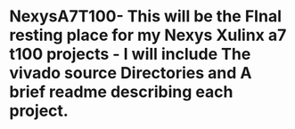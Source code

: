 # NexysA7T100- This will be the FInal resting place for my Nexys Xulinx a7 t100 projects - I will include The vivado source Directories and A brief readme describing each project.

